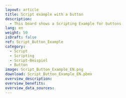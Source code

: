 ```yaml
---
layout: article
title: Script example with a button
description: 
  - This board shows a Scripting Example for buttons
lang: en
weight: 50
isDraft: false
ref: Script_Button_Example
category:
  - Script
  - Scripting
  - Script-Beispiel
  - Button
image: Script_Button_Example_EN.png
download: Script_Button_Example_EN.pbmx
overview_description:
overview_benefits:
overview_data_sources:
---
```

